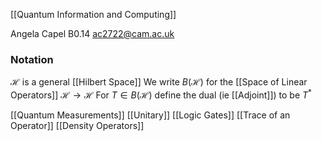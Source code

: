 [[Quantum Information and Computing]]

Angela Capel B0.14
ac2722@cam.ac.uk
### Notation
$\mathcal{H}$ is a general [[Hilbert Space]]
We write $B(\mathcal{H})$ for the [[Space of Linear Operators]] $\mathcal{H}\to \mathcal{H}$
For $T\in B(\mathcal{H})$ define the dual (ie [[Adjoint]]) to be $T^{*}$

[[Quantum Measurements]]
[[Unitary]]
[[Logic Gates]]
[[Trace of an Operator]]
[[Density Operators]]